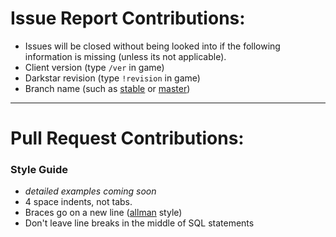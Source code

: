 # Issue Report Contributions:

* Issues will be closed without being looked into if the following information is missing (unless its not applicable).
* Client version (type `/ver` in game)
* Darkstar revision (type `!revision` in game)
* Branch name \(such as [stable](https://github.com/DarkstarProject/darkstar/tree/stable) or [master](https://github.com/DarkstarProject/darkstar/tree/master))


----

# Pull Request Contributions:

### Style Guide

* *detailed examples coming soon*
* 4 space indents, not tabs.
* Braces go on a new line ([allman](https://en.wikipedia.org/wiki/Indent_style#Allman_style) style)
* Don't leave line breaks in the middle of SQL statements
